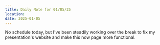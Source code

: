 ```yaml
---
title: Daily Note for 01/05/25
location: 
date: 2025-01-05
---
```

No schedule today, but I've been steadily working over the break to fix my presentation's website and make this now page more functional.